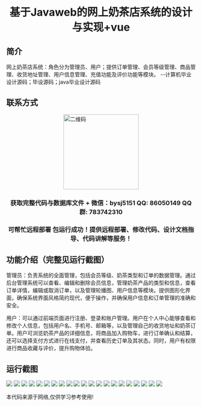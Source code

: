 <p><h1 align="center">基于Javaweb的网上奶茶店系统的设计与实现+vue</h1></p>

## 简介
网上奶茶店系统：角色分为管理员、用户；提供订单管理、会员等级管理、商品管理、收货地址管理、用户信息管理、充值功能及评价功能等模块。    --计算机毕业设计源码；毕设源码；java毕业设计源码


## 联系方式
<img src="https://bs-1329754181.cos.ap-shanghai.myqcloud.com/wx.jpg" alt="二维码" style="display: block; margin: 0 auto;" width="200px">
<p><h3 align="center">获取完整代码与数据库文件 + 微信：bysj5151 QQ: 86050149 QQ群: 783742310</h3></p>
<p><h3 align="center">可帮忙远程部署 包运行成功！提供远程部署、修改代码、设计文档指导、代码讲解等服务！</h3></p>

## 功能介绍（完整见运行截图）
管理员：负责系统的全面管理，包括会员等级、奶茶类型和订单的数据管理。通过后台管理系统可以查看、编辑和删除会员信息，管理奶茶产品的类型和信息，查看订单详情，编辑或取消订单，以及管理轮播图、用户信息等模块。提供图形化界面，确保系统界面风格简约现代，便于操作，并确保用户信息和订单管理的准确和安全。

用户：可以通过前端页面进行注册、登录和账户管理。用户在个人中心能够查看和修改个人信息，包括用户名、手机号、邮箱等，以及管理自己的收货地址和奶茶订单。用户可浏览奶茶产品的详细信息，将商品加入购物车，进行订单确认和结算，还可以选择支付方式进行在线支付，并查看历史订单及其状态。同时，用户有权限进行商品收藏与评价，提升购物体验。


## 运行截图
![](https://bs-1329754181.cos.ap-shanghai.myqcloud.com/ssm/OnlineMilkTeaShopSystem/img/001.jpg)
![](https://bs-1329754181.cos.ap-shanghai.myqcloud.com/ssm/OnlineMilkTeaShopSystem/img/002.jpg)
![](https://bs-1329754181.cos.ap-shanghai.myqcloud.com/ssm/OnlineMilkTeaShopSystem/img/003.jpg)
![](https://bs-1329754181.cos.ap-shanghai.myqcloud.com/ssm/OnlineMilkTeaShopSystem/img/004.jpg)
![](https://bs-1329754181.cos.ap-shanghai.myqcloud.com/ssm/OnlineMilkTeaShopSystem/img/005.jpg)
![](https://bs-1329754181.cos.ap-shanghai.myqcloud.com/ssm/OnlineMilkTeaShopSystem/img/006.jpg)
![](https://bs-1329754181.cos.ap-shanghai.myqcloud.com/ssm/OnlineMilkTeaShopSystem/img/007.jpg)
![](https://bs-1329754181.cos.ap-shanghai.myqcloud.com/ssm/OnlineMilkTeaShopSystem/img/008.jpg)
![](https://bs-1329754181.cos.ap-shanghai.myqcloud.com/ssm/OnlineMilkTeaShopSystem/img/009.jpg)
![](https://bs-1329754181.cos.ap-shanghai.myqcloud.com/ssm/OnlineMilkTeaShopSystem/img/010.jpg)
![](https://bs-1329754181.cos.ap-shanghai.myqcloud.com/ssm/OnlineMilkTeaShopSystem/img/011.jpg)
![](https://bs-1329754181.cos.ap-shanghai.myqcloud.com/ssm/OnlineMilkTeaShopSystem/img/012.jpg)
![](https://bs-1329754181.cos.ap-shanghai.myqcloud.com/ssm/OnlineMilkTeaShopSystem/img/013.jpg)
![](https://bs-1329754181.cos.ap-shanghai.myqcloud.com/ssm/OnlineMilkTeaShopSystem/img/014.jpg)
![](https://bs-1329754181.cos.ap-shanghai.myqcloud.com/ssm/OnlineMilkTeaShopSystem/img/015.jpg)
![](https://bs-1329754181.cos.ap-shanghai.myqcloud.com/ssm/OnlineMilkTeaShopSystem/img/016.jpg)
![](https://bs-1329754181.cos.ap-shanghai.myqcloud.com/ssm/OnlineMilkTeaShopSystem/img/017.jpg)
![](https://bs-1329754181.cos.ap-shanghai.myqcloud.com/ssm/OnlineMilkTeaShopSystem/img/018.jpg)
![](https://bs-1329754181.cos.ap-shanghai.myqcloud.com/ssm/OnlineMilkTeaShopSystem/img/019.jpg)
![](https://bs-1329754181.cos.ap-shanghai.myqcloud.com/ssm/OnlineMilkTeaShopSystem/img/020.jpg)
![](https://bs-1329754181.cos.ap-shanghai.myqcloud.com/ssm/OnlineMilkTeaShopSystem/img/021.jpg)

<p>本代码来源于网络,仅供学习参考使用!</p>
